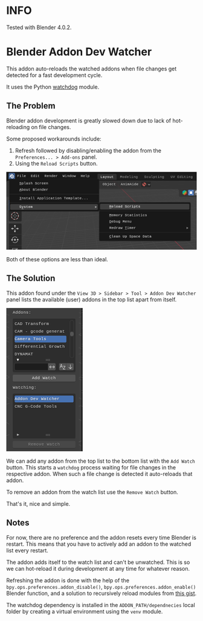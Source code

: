 # INFO

Tested with Blender 4.0.2.

# Blender Addon Dev Watcher

This addon auto-reloads the watched addons when file changes get detected for a fast development cycle.

It uses the Python [watchdog](https://github.com/gorakhargosh/watchdog) module.

## The Problem

Blender addon development is greatly slowed down due to lack of hot-reloading on file changes.

Some proposed workarounds include:

1. Refresh followed by disabling/enabling the addon from the `Preferences... > Add-ons` panel.
2. Using the `Reload Scripts` button.

![](readme/reload-scripts.png)

Both of these options are less than ideal.

## The Solution

This addon found under the `View 3D > Sidebar > Tool > Addon Dev Watcher` panel lists the available (user) addons in the top list apart from itself.

![](readme/addon-dev-watcher.png)

We can add any addon from the top list to the bottom list with the `Add Watch` button. This starts a `watchdog` process waiting for file changes in the respective addon. When such a file change is detected it auto-reloads that addon.

To remove an addon from the watch list use the `Remove Watch` button.

That's it, nice and simple.

## Notes

For now, there are no preference and the addon resets every time Blender is restart. This means that you have to actively add an addon to the watched list every restart.

The addon adds itself to the watch list and can't be unwatched. This is so we can hot-reload it during development at any time for whatever reason.

Refreshing the addon is done with the help of the `bpy.ops.preferences.addon_disable()`, `bpy.ops.preferences.addon_enable()` Blender function, and a solution to recursively reload modules from [this gist](https://gist.github.com/KristianHolsheimer/f139646259056c1dffbf79169f84c5de).

The watchdog dependency is installed in the `ADDON_PATH/dependnecies` local folder by creating a virtual environment using the `venv` module.
